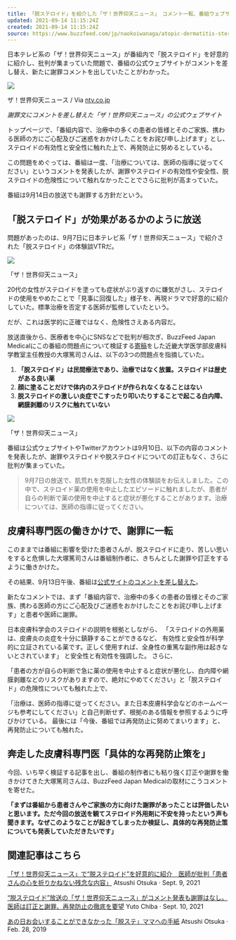 ```yaml
---
title: 「脱ステロイド」を紹介した「ザ！世界仰天ニュース」　コメント一転、番組ウェブサイトで謝罪
updated: 2021-09-14 11:15:24Z
created: 2021-09-14 11:15:24Z
source: https://www.buzzfeed.com/jp/naokoiwanaga/atopic-dermatitis-steroid-3
---
```


日本テレビ系の「ザ！世界仰天ニュース」が番組内で「脱ステロイド」を好意的に紹介し、批判が集まっていた問題で、番組の公式ウェブサイトがコメントを差し替え、新たに謝罪コメントを出していたことがわかった。

 ![](https://img.buzzfeed.com/buzzfeed-static/static/2021-09/13/23/asset/9322a1a06f8d/sub-buzz-410-1631576512-5.png?downsize=700%3A%2A&output-quality=auto&output-format=auto)

  ザ！世界仰天ニュース / Via [ntv.co.jp](https://www.ntv.co.jp/gyoten/)

*謝罪文にコメントを差し替えた「ザ！世界仰天ニュース」の公式ウェブサイト*

トップページで、「番組内容で、治療中の多くの患者の皆様とそのご家族、携わる医師の方にご心配及びご迷惑をおかけしたことをお詫び申し上げます」とし、ステロイドの有効性と安全性に触れた上で、再発防止に努めるとしている。

この問題をめぐっては、番組は一度、「治療については、医師の指導に従ってください」というコメントを発表したが、謝罪やステロイドの有効性や安全性、脱ステロイドの危険性について触れなかったことでさらに批判が高まっていた。

番組は9月14日の放送でも謝罪する方針だという。

## 「脱ステロイド」が効果があるかのように放送

問題があったのは、9月7日に日本テレビ系「ザ！世界仰天ニュース」で紹介された「脱ステロイド」の体験談VTRだ。

 ![](https://img.buzzfeed.com/buzzfeed-static/static/2021-09/13/23/asset/09557d3ef366/sub-buzz-413-1631577093-16.png)

  「ザ！世界仰天ニュース」

20代の女性がステロイドを塗っても症状がぶり返すのに嫌気がさし、ステロイドの使用をやめたことで「見事に回復した」様子を、再現ドラマで好意的に紹介していた。標準治療を否定する医師が監修していたという。

だが、これは医学的に正確ではなく、危険性さえある内容だ。

放送直後から、医療者を中心にSNSなどで批判が相次ぎ、BuzzFeed Japan Medicalにこの番組の問題点について検証する[寄稿](https://www.buzzfeed.com/jp/atsushiotsuka/atopic-dermatitis-steroid-2)をした近畿大学医学部皮膚科学教室主任教授の大塚篤司さんは、以下の3つの問題点を指摘していた。

1. **「脱ステロイド」は民間療法であり、治療ではなく放置。ステロイドは歴史がある良い薬**
2. **顔に塗ることだけで体内のステロイドが作られなくなることはない**
3. **脱ステロイドの激しい炎症でこすったり叩いたりすることで起こる白内障、網膜剥離のリスクに触れていない**

 ![](https://img.buzzfeed.com/buzzfeed-static/static/2021-09/14/0/asset/1afa62c99c37/sub-buzz-455-1631577962-3.jpg)

  「ザ！世界仰天ニュース」

番組は公式ウェブサイトやTwitterアカウントは9月10日、以下の内容のコメントを発表したが、謝罪やステロイドや脱ステロイドについての訂正もなく、さらに批判が集まっていた。

> 9月7日の放送で、肌荒れを克服した女性の体験談をお伝えしました。この中で、ステロイド薬の使用を中止したエピソードに触れましたが、患者が自らの判断で薬の使用を中止すると症状が悪化することがあります。治療については、医師の指導に従ってください。

## 皮膚科専門医の働きかけで、謝罪に一転

このままでは番組に影響を受けた患者さんが、脱ステロイドに走り、苦しい思いをすると危惧した大塚篤司さんは番組制作者に、きちんとした謝罪や訂正をするように働きかけた。

その結果、9月13日午後、番組は[公式サイトのコメントを差し替えた](https://www.ntv.co.jp/gyoten/)。

新たなコメントでは、まず「番組内容で、治療中の多くの患者の皆様とそのご家族、携わる医師の方にご心配及びご迷惑をおかけしたことをお詫び申し上げます」と患者や医師に謝罪。

日本皮膚科学会のステロイドの説明を根拠としながら、
「ステロイドの外用薬は、皮膚炎の炎症を十分に鎮静することができるなど、
有効性と安全性が科学的に立証されている薬です。正しく使用すれば、全身性の重篤な副作用は起きないとされています」
と安全性と有効性を強調した。
さらに、

「患者の方が自らの判断で急に薬の使用を中止すると症状が悪化し、白内障や網膜剥離などのリスクがありますので、絶対にやめてください」と「脱ステロイド」の危険性についても触れた上で、

「治療は、医師の指導に従ってください。また日本皮膚科学会などのホームページも参考にしてください」と自己判断せず、根拠のある情報を参照するように呼びかけている。
最後には「今後、番組では再発防止に努めてまいります」と、再発防止についても触れた。

## 奔走した皮膚科専門医「具体的な再発防止策を」

今回、いち早く検証する記事を出し、番組の制作者にも粘り強く訂正や謝罪を働きかけてきた大塚篤司さんは、BuzzFeed Japan Medicalの取材にこうコメントを寄せた。

**「まずは番組から患者さんやご家族の方に向けた謝罪があったことは評価したいと思います。ただ今回の放送を観てステロイド外用剤に不安を持ったという声も聞きます。なぜこのようなことが起きてしまったか検証し、具体的な再発防止策についても発表していただきたいです」**

## 関連記事はこちら

 [「ザ！世界仰天ニュース」で“脱ステロイド”を好意的に紹介　医師が批判「患者さんの心を折りかねない残念な内容」](https://www.buzzfeed.com/jp/atsushiotsuka/atopic-dermatitis-steroid-2?bfsource=relatedmanual)  Atsushi Otsuka  · Sept. 9, 2021

 [“脱ステロイド”放送の「ザ！世界仰天ニュース」がコメント発表も謝罪はなし。医師は訂正と謝罪、再発防止の徹底を要望](https://www.buzzfeed.com/jp/yutochiba/steroid?bfsource=relatedmanual)  Yuto Chiba  · Sept. 10, 2021

 [あの日お会いすることができなかった「脱ステ」ママへの手紙](https://www.buzzfeed.com/jp/atsushiotsuka/atopic-dermatitis-steroid?bfsource=relatedmanual)  Atsushi Otsuka  · Feb. 28, 2019